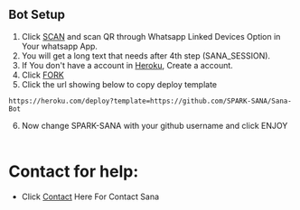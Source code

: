 ## Bot Setup

1. Click [SCAN](https://replit.com/@SPARK-SANA/SanaBot) and scan QR through Whatsapp Linked Devices Option in Your whatsapp App.
2. You will get a long text that needs after 4th step (SANA_SESSION).
3. If You don't have a account in [Heroku](https://signup.heroku.com/), Create a account.
4. Click [FORK](https://github.com/SPARK-SANA/Sana-Bot/fork)
5. Click the url showing below to copy deploy template
```
https://heroku.com/deploy?template=https://github.com/SPARK-SANA/Sana-Bot
``` 
6. Now change SPARK-SANA with your github username and click ENJOY<br>
   <br>
# Contact for help:
   * Click [Contact](https://wa.me/918089632591?text=Need+Help🙂) Here For Contact Sana

